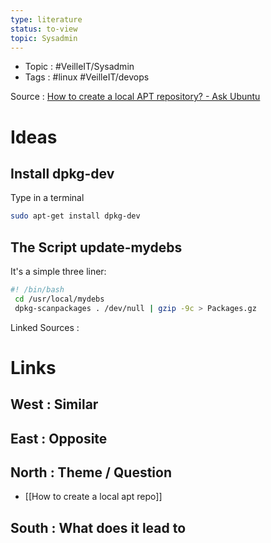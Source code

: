 ```yaml
---
type: literature
status: to-view
topic: Sysadmin 
---
```

- Topic : #VeilleIT/Sysadmin 
- Tags : #linux #VeilleIT/devops 

Source : [How to create a local APT repository? - Ask Ubuntu](https://askubuntu.com/questions/170348/how-to-create-a-local-apt-repository)

# Ideas


## Install dpkg-dev

Type in a terminal

```Bash
sudo apt-get install dpkg-dev
```

## The Script update-mydebs

It's a simple three liner:

```Bash
#! /bin/bash
 cd /usr/local/mydebs
 dpkg-scanpackages . /dev/null | gzip -9c > Packages.gz
```



Linked Sources :

# Links

## West : Similar

## East : Opposite

## North : Theme / Question

- [[How to create a local apt repo]]

## South : What does it lead to

